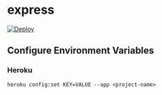 # express

[![Deploy](https://www.herokucdn.com/deploy/button.svg)](https://heroku.com/deploy)

## Configure Environment Variables

### Heroku

```heroku config:set KEY=VALUE --app <project-name>```
